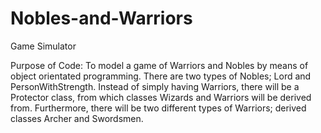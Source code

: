 # Nobles-and-Warriors
Game Simulator

Purpose of Code: To model a game of Warriors and Nobles by means of object orientated programming. There are two types of Nobles; Lord and PersonWithStrength. Instead of simply having Warriors, there will be a Protector class, from which classes Wizards and Warriors will be derived from. Furthermore, there will be two different types of Warriors; derived classes Archer and Swordsmen.


